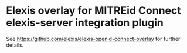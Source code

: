 
# Elexis overlay for MITREid Connect elexis-server integration plugin	

See https://github.com/elexis/elexis-openid-connect-overlay for further details. 

